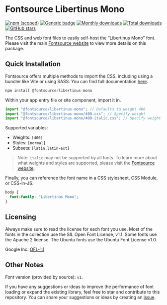 # Fontsource Libertinus Mono

[![npm (scoped)](https://img.shields.io/npm/v/@fontsource/libertinus-mono?color=brightgreen)](https://www.npmjs.com/package/@fontsource/libertinus-mono) [![Generic badge](https://img.shields.io/badge/fontsource-passing-brightgreen)](https://github.com/fontsource/fontsource) [![Monthly downloads](https://badgen.net/npm/dm/@fontsource/libertinus-mono)](https://github.com/fontsource/fontsource) [![Total downloads](https://badgen.net/npm/dt/@fontsource/libertinus-mono)](https://github.com/fontsource/fontsource) [![GitHub stars](https://img.shields.io/github/stars/fontsource/fontsource.svg?style=social&label=Star)](https://github.com/fontsource/fontsource/stargazers)

The CSS and web font files to easily self-host the “Libertinus Mono” font. Please visit the main [Fontsource website](https://fontsource.org/fonts/libertinus-mono) to view more details on this package.

## Quick Installation

Fontsource offers multiple methods to import the CSS, including using a bundler like Vite or using SASS. You can find full documentation [here](https://fontsource.org/docs/getting-started/introduction).

```javascript
npm install @fontsource/libertinus-mono
```

Within your app entry file or site component, import it in.

```javascript
import "@fontsource/libertinus-mono"; // Defaults to weight 400
import "@fontsource/libertinus-mono/400.css"; // Specify weight
import "@fontsource/libertinus-mono/400-italic.css"; // Specify weight and style
```

Supported variables:
- Weights: `[400]`
- Styles: `[normal]`
- Subsets: `[latin,latin-ext]`

> Note: `italic` may not be supported by all fonts. To learn more about what weights and styles are supported, please visit the [Fontsource website](https://fontsource.org/fonts/libertinus-mono).

Finally, you can reference the font name in a CSS stylesheet, CSS Module, or CSS-in-JS.

```css
body {
  font-family: "Libertinus Mono";
}
```

## Licensing
Always make sure to read the license for each font you use. Most of the fonts in the collection use the SIL Open Font License, v1.1. Some fonts use the Apache 2 license. The Ubuntu fonts use the Ubuntu Font License v1.0.

Google Inc.
[OFL-1.1](http://scripts.sil.org/OFL)

## Other Notes
Font version (provided by source): `v1`.

If you have any suggestions or ideas to improve the performance of font loading or expand the existing library, feel free to star and contribute to this repository. You can share your suggestions or ideas by creating an [issue](https://github.com/fontsource/fontsource/issues).